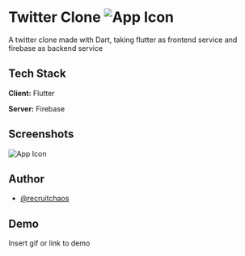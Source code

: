
# Twitter Clone ![App Icon](assets/icon.svg)

A twitter clone made with Dart, taking flutter as frontend service and firebase as backend service






## Tech Stack

**Client:** Flutter

**Server:** Firebase


## Screenshots

![App Icon](assets/icon.svg)


## Author

- [@recruitchaos](https://www.github.com/recruitchaos)


## Demo

Insert gif or link to demo

